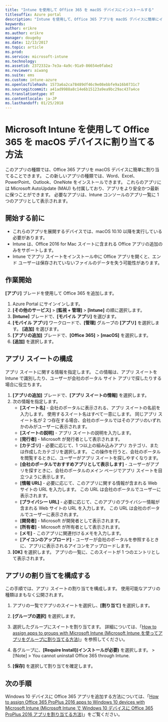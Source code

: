 ```yaml
---
title: "Intune を使用して Office 365 を macOS デバイスにインストールする"
titlesuffix: Azure portal
description: "Intune を使用して、Office 365 アプリを macOS デバイスに簡単にインストールする方法について説明します。"
keywords: 
author: erikre
ms.author: erikre
manager: dougeby
ms.date: 12/13/2017
ms.topic: article
ms.prod: 
ms.service: microsoft-intune
ms.technology: 
ms.assetid: 2372332a-7e3a-4a9c-91a9-86654e0fabe2
ms.reviewer: aiwang
ms.suite: ems
ms.custom: intune-azure
ms.openlocfilehash: 1573a6a2ca78489df46c9e08ebbfe9a16b0731c7
ms.sourcegitcommit: a41ad9988a8c14e6b15123a9ea9bc29ac437a4ce
ms.translationtype: HT
ms.contentlocale: ja-JP
ms.lasthandoff: 01/25/2018
---
```

# <a name="how-to-assign-office-365-to-macos-devices-with-microsoft-intune"></a>Microsoft Intune を使用して Office 365 を macOS デバイスに割り当てる方法

このアプリの種類では、Office 365 アプリを macOS デバイスに簡単に割り当てることできます。 この新しいアプリの種類では、Word、Excel、PowerPoint、Outlook、OneNote をインストールできます。 これらのアプリには Microsoft AutoUpdate (MAU) も付属しており、アプリをより安全かつ最新に保つことができます。 必要なアプリは、Intune コンソールのアプリ一覧に 1 つのアプリとして表示されます。


## <a name="before-you-start"></a>開始する前に

- これらのアプリを展開するデバイスでは、macOS 10.10 以降を実行している必要があります。
- Intune は、Office 2016 for Mac スイートに含まれる Office アプリの追加のみをサポートします。
- Intune でアプリ スイートをインストール中に Office アプリを開くと、エンド ユーザーは保存されていないファイルのデータを失う可能性があります。


## <a name="get-started"></a>作業開始
**[アプリ]** ブレードを使用して Office 365 を追加します。
1.  Azure Portal にサインインします。
2.  **[その他のサービス]** > **[監視 + 管理]** > **[Intune]** の順に選択します。
3.  **[Intune]** ブレードで、**[モバイル アプリ]** を選びます。
4.  **[モバイル アプリ]** ワークロードで、**[管理]** グループの **[アプリ]** を選択します。 **[追加]** を選びます。
5.  **[アプリの追加]** ブレードで、**[Office 365]** > **[macOS]** を選択します。
6.  **[追加]** を選択します。

## <a name="configure-the-app-suite"></a>アプリ スイートの構成

アプリ スイートに関する情報を指定します。 この情報は、アプリ スイートを Intune で識別したり、ユーザーが会社のポータル サイト アプリで探したりする場合に役立ちます。

1.  **[アプリの追加]** ブレードで、**[アプリ スイートの情報]** を選択します。
2.  次の情報を指定します。
    - **[スイート名]** - 会社のポータルに表示される、アプリ スイートの名前を入力します。 使用するスイート名はすべて一意にします。 同じアプリ スイート名が 2 つ存在する場合、会社のポータルではそのアプリのいずれかのみがユーザーに表示されます。
    - **[スイートの説明]** - アプリ スイートの説明を入力します。
    - **[発行者]** - Microsoft が発行者として表示されます。
    - **[カテゴリ]** - 必要に応じて、1 つ以上の組み込みアプリ カテゴリ、または作成したカテゴリを選択します。 この操作を行うと、会社のポータルを閲覧するときに、ユーザーがアプリ スイートを探しやすくなります。
    - **[会社のポータルでおすすめアプリとして表示します]** - ユーザーがアプリを探すときに、会社のポータルのメイン ページでアプリ スイートを目立つように表示します。
    - **[情報 URL]** - 必要に応じて、このアプリに関する情報が含まれる Web サイトの URL を入力します。 この URL は会社のポータルでユーザーに表示されます。
    - **[プライバシー URL]** - 必要に応じて、このアプリのプライバシー情報が含まれる Web サイトの URL を入力します。 この URL は会社のポータルでユーザーに表示されます。
    - **[開発者]** - Microsoft が開発者として表示されます。
    - **[所有者]** - Microsoft が所有者として表示されます。
    - **[メモ]** - このアプリに関連付けるメモを入力します。
    - **[アイコンのアップロード]** - ユーザーが会社のポータルを参照するときに、アプリに表示されるアイコンをアップロードします。
3.  **[OK]** を選択します。 アプリの一覧に、このスイートが 1 つのエントリとして表示されます。

## <a name="configure-app-assignments"></a>アプリの割り当てを構成する

この手順では、アプリ スイートの割り当てを構成します。 使用可能なアプリの種類はまもなく公開されます。

1.  アプリの一覧でアプリのスイートを選択し、**[割り当て]** を選択します。
2.  **[グループの選択]** を選択します。
3.  選択したグループにスイートを割り当てます。 詳細については、「[How to assign apps to groups with Microsoft Intune (Microsoft Intune を使ってアプリをグループに割り当てる方法)](/intune/apps-deploy)」を参照してください。
4.  各グループに、**[Require Install]\(インストールが必要\)** を選択します。
        >[!Note]
        > You cannot uninstall Office 365 through Intune.

5. **[保存]** を選択して割り当てを確定します。

## <a name="next-steps"></a>次の手順

Windows 10 デバイスに Office 365 アプリを追加する方法については、「[How to assign Office 365 ProPlus 2016 apps to Windows 10 devices with Microsoft Intune (Microsoft Intune で Windows 10 デバイスに Office 365 ProPlus 2016 アプリを割り当てる方法)](/intune/apps-add-office365)」をご覧ください。

